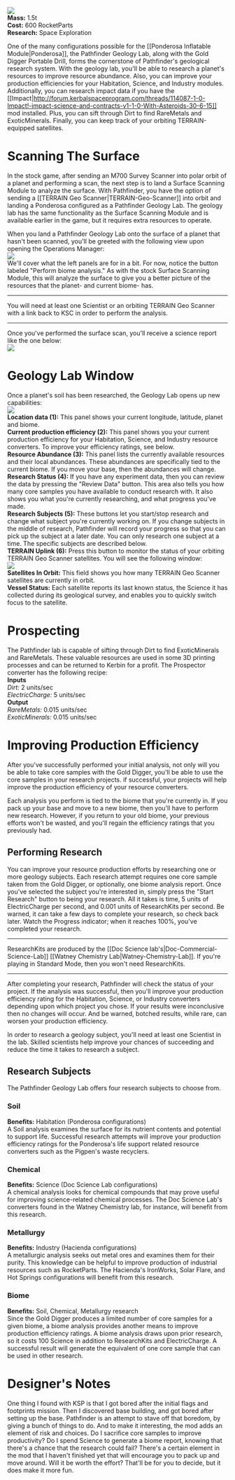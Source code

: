 ![](https://github.com/Angel-125/Pathfinder/wiki/Pathfinder.jpg)  
**Mass:** 1.5t  
**Cost:** 600 RocketParts  
**Research:** Space Exploration

One of the many configurations possible for the [[Ponderosa Inflatable Module|Ponderosa]], the Pathfinder Geology Lab, along with the Gold Digger Portable Drill, forms the cornerstone of Pathfinder's geological research system. With the geology lab, you'll be able to research a planet's resources to improve resource abundance. Also, you can improve your production efficiencies for your Habitation, Science, and Industry modules. Additionally, you can research impact data if you have the [[Impact|http://forum.kerbalspaceprogram.com/threads/114087-1-0-Impact!-impact-science-and-contracts-v1-1-0-With-Asteroids-30-6-15]] mod installed. Plus, you can sift through Dirt to find RareMetals and ExoticMinerals. Finally, you can keep track of your orbiting TERRAIN-equipped satellites.  
# Scanning The Surface  
In the stock game, after sending an M700 Survey Scanner into polar orbit of a planet and performing a scan, the next step is to land a Surface Scanning Module to analyze the surface. With Pathfinder, you have the option of sending a [[TERRAIN Geo Scanner|TERRAIN-Geo-Scanner]] into orbit and landing a Ponderosa configured as a Pathfinder Geology Lab. The geology lab has the same functionality as the Surface Scanning Module and is available earlier in the game, but it requires extra resources to operate.

When you land a Pathfinder Geology Lab onto the surface of a planet that hasn't been scanned, you'll be greeted with the following view upon opening the Operations Manager:  
![](https://github.com/Angel-125/Pathfinder/wiki/GeologyLab0.jpg)  
We'll cover what the left panels are for in a bit. For now, notice the button labeled "Perform biome analysis." As with the stock Surface Scanning Module, this will analyze the surface to give you a better picture of the resources that the planet- and current biome- has.  
***  
You will need at least one Scientist or an orbiting TERRAIN Geo Scanner with a link back to KSC in order to perform the analysis.  
***  
Once you've performed the surface scan, you'll receive a science report like the one below:  
![](https://github.com/Angel-125/Pathfinder/wiki/GeologyLab1.jpg)
# Geology Lab Window  
Once a planet's soil has been researched, the Geology Lab opens up new capabilities:  
![](https://github.com/Angel-125/Pathfinder/wiki/GeologyLab2.jpg)  
**Location data (1):** This panel shows your current longitude, latitude, planet and biome.  
**Current production efficiency (2):** This panel shows you your current production efficiency for your Habitation, Science, and Industry resource converters. To improve your efficiency ratings, see below.  
**Resource Abundance (3):** This panel lists the currently available resources and their local abundances. These abundances are specifically tied to the current biome. If you move your base, then the abundances will change.  
**Research Status (4):** If you have any experiment data, then you can review the data by pressing the "Review Data" button. This area also tells you how many core samples you have available to conduct research with. It also shows you what you're currently researching, and what progress you've made.  
**Research Subjects (5):** These buttons let you start/stop research and change what subject you're currently working on. If you change subjects in the middle of research, Pathfinder will record your progress so that you can pick up the subject at a later date. You can only research one subject at a time. The specific subjects are described below.  
**TERRAIN Uplink (6):** Press this button to monitor the status of your orbiting TERRAIN Geo Scanner satellites. You will see the following window:  
![](https://github.com/Angel-125/Pathfinder/wiki/GeologyLab3.jpg)  
**Satellites In Orbit:** This field shows you how many TERRAIN Geo Scanner satellites are currently in orbit.  
**Vessel Status:** Each satellite reports its last known status, the Science it has collected during its geological survey, and enables you to quickly switch focus to the satellite.  
# Prospecting  
The Pathfinder lab is capable of sifting through Dirt to find ExoticMinerals and RareMetals. These valuable resources are used in some 3D printing processes and can be returned to Kerbin for a profit. The Prospector converter has the following recipe:  
**Inputs**  
_Dirt:_ 2 units/sec  
_ElectricCharge:_ 5 units/sec  
**Output**  
_RareMetals:_ 0.015 units/sec  
_ExoticMinerals:_ 0.015 units/sec  
# Improving Production Efficiency  
After you've successfully performed your initial analysis, not only will you be able to take core samples with the Gold Digger, you'll be able to use the core samples in your research projects. if successful, your projects will help improve the production efficiency of your resource converters.

Each analysis you perform is tied to the biome that you're currently in. If you pack up your base and move to a new biome, then you'll have to perform new research. However, if you return to your old biome, your previous efforts won't be wasted, and you'll regain the efficiency ratings that you previously had.

## Performing Research  
You can improve your resource production efforts by researching one or more geology subjects. Each research attempt requires one core sample taken from the Gold Digger, or optionally, one biome analysis report. Once you've selected the subject you're interested in, simply press the "Start Research" button to being your research. All it takes is time, 5 units of ElectricCharge per second, and 0.001 units of ResearchKits per second. Be warned, it can take a few days to complete your research, so check back later. Watch the Progress indicator; when it reaches 100%, you've completed your research.  
***  
ResearchKits are produced by the [[Doc Science lab's|Doc-Commercial-Science-Lab]] [[Watney Chemistry Lab|Watney-Chemistry-Lab]]. If you're playing in Standard Mode, then you won't need ResearchKits.
***

After completing your research, Pathfinder will check the status of your project. If the analysis was successful, then you'll improve your production efficiency rating for the Habitation, Science, or Industry converters depending upon which project you chose. If your results were inconclusive then no changes will occur. And be warned, botched results, while rare, can worsen your production efficiency.

In order to research a geology subject, you'll need at least one Scientist in the lab. Skilled scientists help improve your chances of succeeding and reduce the time it takes to research a subject.

## Research Subjects  
The Pathfinder Geology Lab offers four research subjects to choose from.  
### Soil  
**Benefits:** Habitation (Ponderosa configurations)  
A Soil analysis examines the surface for its nutrient contents and potential to support life. Successful research attempts will improve your production efficiency ratings for the Ponderosa's life support related resource converters such as the Pigpen's waste recyclers.
### Chemical  
**Benefits:** Science (Doc Science Lab configurations)  
A chemical analysis looks for chemical compounds that may prove useful for improving science-related chemical processes. The Doc Science Lab's converters found in the Watney Chemistry lab, for instance, will benefit from this research.
### Metallurgy  
**Benefits:** Industry (Hacienda configurations)  
A metallurgic analysis seeks out metal ores and examines them for their purity. This knowledge can be helpful to improve production of industrial resources such as RocketParts. The Hacienda's IronWorks, Solar Flare, and Hot Springs configurations will benefit from this research.
### Biome  
**Benefits:** Soil, Chemical, Metallurgy research  
Since the Gold Digger produces a limited number of core samples for a given biome, a biome analysis provides another means to improve production efficiency ratings. A biome analysis draws upon prior research, so it costs 100 Science in addition to ResearchKits and ElectricCharge. A successful result will generate the equivalent of one core sample that can be used in other research.  
# Designer's Notes  
One thing I found with KSP is that I got bored after the initial flags and footprints mission. Then I discovered base building, and got bored after setting up the base. Pathfinder is an attempt to stave off that boredom, by giving a bunch of things to do. And to make it interesting, the mod adds an element of risk and choices. Do I sacrifice core samples to improve productivity? Do I spend Science to generate a biome report, knowing that there's a chance that the research could fail? There's a certain element in the mod that I haven't finished yet that will encourage you to pack up and move around. Will it be worth the effort? That'll be for you to decide, but it does make it more fun.